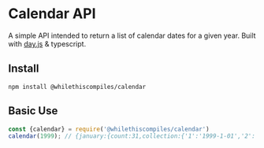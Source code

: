 # Calendar API

A simple API intended to return a list of calendar dates for a given year. Built with [day.js](https://day.js.org/) & typescript.

## Install 

```shell
npm install @whilethiscompiles/calendar
```

## Basic Use

```js
const {calendar} = require('@whilethiscompiles/calendar')
calendar(1999); // {january:{count:31,collection:{'1':'1999-1-01','2':'1999-1-02','3':'1999-1-03','4':'1999-1-04','5':'1999-1-05','6':'1999-1-06','7':'1999-1-07','8':'1999-1-08','9':'1999-1-09','10':'1999-1-10','11':'1999-1-11','12':'1999-1-12','13':'1999-1-13','14':'1999-1-14','15':'1999-1-15','16':'1999-1-16','17':'1999-1-17','18':'1999-1-18','19':'1999-1-19','20':'1999-1-20','21':'1999-1-21','22':'1999-1-22','23':'1999-1-23','24':'1999-1-24','25':'1999-1-25','26':'1999-1-26','27':'1999-1-27','28':'1999-1-28','29':'1999-1-29','30':'1999-1-30','31':'1999-1-31'}},february:{count:28,collection:{'1':'1999-2-01','2':'1999-2-02',....
```